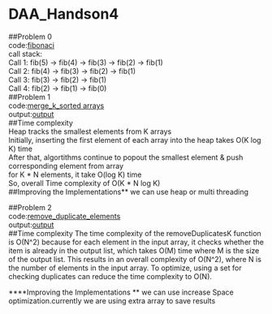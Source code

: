 # DAA_Handson4  
##Problem 0    
code:[fibonaci](./fibonacci.py)  
call stack:  
Call 1: fib(5) -> fib(4) -> fib(3) -> fib(2) -> fib(1)  
Call 2: fib(4) -> fib(3) -> fib(2) -> fib(1)  
Call 3: fib(3) -> fib(2) -> fib(1)  
Call 4: fib(2) -> fib(1) -> fib(0)  
##Problem 1   
code:[merge_k_sorted arrays](./merge_k_sortedarrays.py)    
output:[output](./merge_k_sortedarrays.png)  
##Time complexity  
Heap tracks the smallest elements from K arrays  
Initially, inserting the first element of each array into the heap takes O(K log K) time  
After that, algortithms continue to popout the smallest element & push corresponding element from array  
for  K * N elements, it take O(log K) time  
So, overall  Time complexity of O(K * N log K)  
##Improving the Implementations**
we can use heap or multi threading  

##Problem 2  
code:[remove_duplicate_elements](./remove_duplicate_elements.py)  
output:[output](./remove_duplicate_elements.png)  
##Time complexity
The time complexity of the removeDuplicatesK function is O(N^2) because for each element in the input array, it checks whether the item is already in the output list, which takes O(M) time where M is the size of the output list. This results in an overall complexity of O(N^2), where N is the number of elements in the input array. To optimize, using a set for checking duplicates can reduce the time complexity to O(N).  

****Improving the Implementations  **
we can use increase Space optimization.currently we are using extra array to save results  
